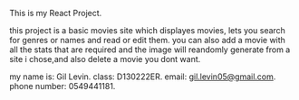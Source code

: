 This is my React Project.

this project is a basic movies site which displayes movies, lets you search for genres or names and read or edit them.
you can also add a movie with all the stats that are required and the image will reandomly generate from a site i chose,and also delete a movie you dont want.

my name is: Gil Levin.
class: D130222ER.
email: gil.levin05@gmail.com.
phone number: 0549441181.

